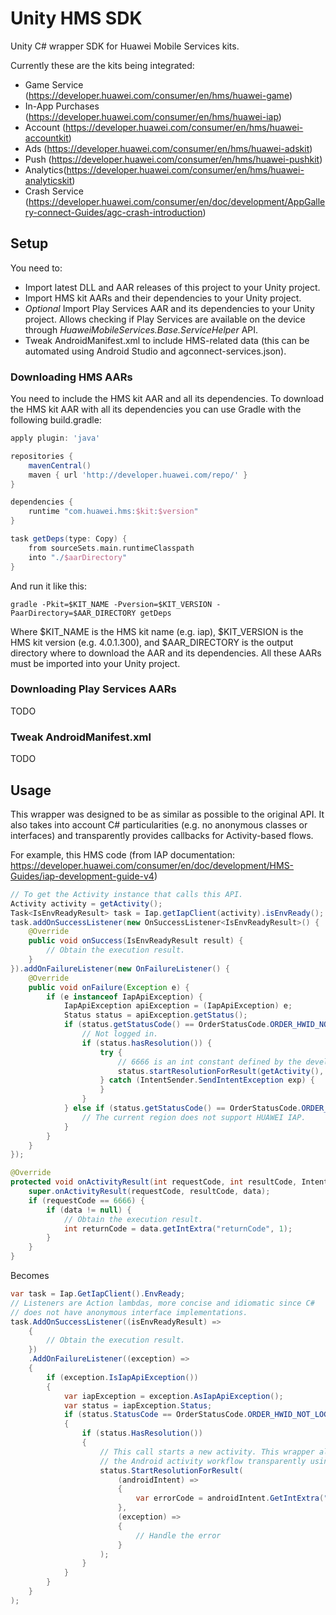 # Unity HMS SDK

Unity C# wrapper SDK for Huawei Mobile Services kits.

Currently these are the kits being integrated:

- Game Service (https://developer.huawei.com/consumer/en/hms/huawei-game)
- In-App Purchases (https://developer.huawei.com/consumer/en/hms/huawei-iap)
- Account (https://developer.huawei.com/consumer/en/hms/huawei-accountkit)
- Ads (https://developer.huawei.com/consumer/en/hms/huawei-adskit)
- Push (https://developer.huawei.com/consumer/en/hms/huawei-pushkit)
- Analytics(https://developer.huawei.com/consumer/en/hms/huawei-analyticskit)
- Crash Service (https://developer.huawei.com/consumer/en/doc/development/AppGallery-connect-Guides/agc-crash-introduction)

## Setup

You need to:

- Import latest DLL and AAR releases of this project to your Unity project.
- Import HMS kit AARs and their dependencies to your Unity project.
- *Optional* Import Play Services AAR and its dependencies to your Unity project. Allows checking if Play Services are available on the device through *HuaweiMobileServices.Base.ServiceHelper* API.
- Tweak AndroidManifest.xml to include HMS-related data (this can be automated using Android Studio and agconnect-services.json).

### Downloading HMS AARs

You need to include the HMS kit AAR and all its dependencies. To download the HMS kit AAR with all its dependencies you can use Gradle with the following build.gradle:

```gradle
apply plugin: 'java'

repositories {
	mavenCentral()
	maven { url 'http://developer.huawei.com/repo/' }
}

dependencies {
  	runtime "com.huawei.hms:$kit:$version"
}

task getDeps(type: Copy) {
  	from sourceSets.main.runtimeClasspath
  	into "./$aarDirectory"	
}
```

And run it like this:

```shell
gradle -Pkit=$KIT_NAME -Pversion=$KIT_VERSION -PaarDirectory=$AAR_DIRECTORY getDeps
```

Where $KIT_NAME is the HMS kit name (e.g. iap), $KIT_VERSION is the HMS kit version (e.g. 4.0.1.300), and $AAR_DIRECTORY is the output directory where to download the AAR and its dependencies. All these AARs must be imported into your Unity project.

### Downloading Play Services AARs

TODO

### Tweak AndroidManifest.xml

TODO

## Usage

This wrapper was designed to be as similar as possible to the original API. It also takes into account C# particularities (e.g. no anonymous classes or interfaces) and transparently provides callbacks for Activity-based flows.

For example, this HMS code (from IAP documentation: https://developer.huawei.com/consumer/en/doc/development/HMS-Guides/iap-development-guide-v4)

```java
// To get the Activity instance that calls this API.
Activity activity = getActivity();
Task<IsEnvReadyResult> task = Iap.getIapClient(activity).isEnvReady();
task.addOnSuccessListener(new OnSuccessListener<IsEnvReadyResult>() {
    @Override
    public void onSuccess(IsEnvReadyResult result) {
        // Obtain the execution result.
    }
}).addOnFailureListener(new OnFailureListener() {
    @Override
    public void onFailure(Exception e) {
        if (e instanceof IapApiException) {
            IapApiException apiException = (IapApiException) e;
            Status status = apiException.getStatus();
            if (status.getStatusCode() == OrderStatusCode.ORDER_HWID_NOT_LOGIN) {
                // Not logged in.
                if (status.hasResolution()) {
                    try {
                        // 6666 is an int constant defined by the developer.
                        status.startResolutionForResult(getActivity(), 6666);
                    } catch (IntentSender.SendIntentException exp) {
                    }
                }
            } else if (status.getStatusCode() == OrderStatusCode.ORDER_ACCOUNT_AREA_NOT_SUPPORTED) {
                // The current region does not support HUAWEI IAP.
            }
        }
    }
});

@Override
protected void onActivityResult(int requestCode, int resultCode, Intent data) {
    super.onActivityResult(requestCode, resultCode, data);
    if (requestCode == 6666) {
        if (data != null) {
            // Obtain the execution result.
            int returnCode = data.getIntExtra("returnCode", 1);
        }
    }
}
```

Becomes

```csharp
var task = Iap.GetIapClient().EnvReady;
// Listeners are Action lambdas, more concise and idiomatic since C#
// does not have anonymous interface implementations.
task.AddOnSuccessListener((isEnvReadyResult) =>
    {
        // Obtain the execution result.
    })
    .AddOnFailureListener((exception) => 
    {
        if (exception.IsIapApiException())
        {
            var iapException = exception.AsIapApiException();
            var status = iapException.Status;
            if (status.StatusCode == OrderStatusCode.ORDER_HWID_NOT_LOGIN)
            {
                if (status.HasResolution())
                {
                    // This call starts a new activity. This wrapper already takes care of bridging
                    // the Android activity workflow transparently using a lambda listener instead.
                    status.StartResolutionForResult(
                        (androidIntent) =>
                        {
                            var errorCode = androidIntent.GetIntExtra("returnCode");
                        },
                        (exception) =>
                        {
                            // Handle the error
                        }
                    );
                }
            }
        }
    }
);
```
